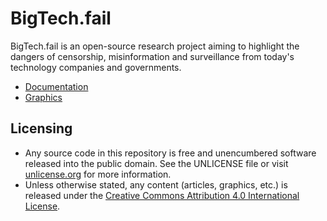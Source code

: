 # BigTech.fail

BigTech.fail is an open-source research project aiming to highlight the dangers of censorship, misinformation and surveillance from today's technology companies and governments.

- [Documentation](./doc/)
- [Graphics](./graphics/)

## Licensing

- Any source code in this repository is free and unencumbered software released into the public domain. See the UNLICENSE file or visit [unlicense.org](https://unlicense.org/) for more information.
- Unless otherwise stated, any content (articles, graphics, etc.) is released under the [Creative Commons Attribution 4.0 International License](https://creativecommons.org/licenses/by/4.0/).
